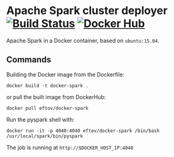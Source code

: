 # Apache Spark cluster deployer [![Build Status](https://travis-ci.org/t3g7/spark-cluster-deploy.svg?branch=master)](https://travis-ci.org/t3g7/spark-cluster-deploy) [![Docker Hub](https://img.shields.io/badge/docker-ready-blue.svg)](https://registry.hub.docker.com/u/t3g7/docker-spark/)

Apache Spark in a Docker container, based on ``` ubuntu:15.04 ```.

## Commands

Building the Docker image from the Dockerfile:

	docker build -t docker-spark .

or pull the built image from DockerHub:

	docker pull eftov/docker-spark

Run the pyspark shell with:

	docker run -it -p 4040:4040 eftov/docker-spark /bin/bash /usr/local/spark/bin/pyspark

The job is running at ``` http://$DOCKER_HOST_IP:4040 ```
